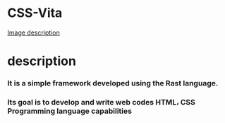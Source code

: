 # CSS-Vita
[Image description](a-whimsical-and-charming-logo-featuring-a-cute-blu-djuw3PX_QViOlze_NOyYIg-lDMtjz6iR3ytKrZ9xmOgCA.jpeg)
# description 
### It is a simple framework developed using the Rast language. 
### Its goal is to develop and write web codes HTML، CSS Programming language capabilities 

